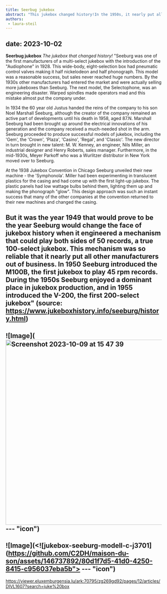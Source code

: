 ```yaml
---
title: Seerbug jukebox
abstract: "This jukebox changed history!In the 1950s, it nearly put all other manufacturers out of business"
authors:
 - laura-steil
---
```

date: 2023-10-02
---
**Seerbug jukebox**
*The jukebox that changed history!* 
"Seeburg was one of the first manufacturers of a multi-select jukebox with the introduction of the "Audiophone" in 1928. This wide-body, eight-selection box had pneumatic control valves making it half nickelodeon and half phonograph. This model was a reasonable success, but sales never reached huge numbers. By the 1930s other manufacturers had entered the market and were actually selling more jukeboxes than Seeburg. The next model, the Selectophone, was an engineering disaster. Warped spindles made operators mad and this mistake almost put the company under.

In 1934 the 60 year old Justus handed the reins of the company to his son Noel Marshall Seeburg, although the creator of the company remained an active part of developments until his death in 1958, aged 87.N. Marshall Seeburg had been brought up around the electrical innovations of his generation and the company received a much-needed shot in the arm. Seeburg proceeded to produce successful models of jukebox, including the 'Gem', the 'Crown', 'Plaza', 'Casino', 'Regal', and 'Classic'. The new director in turn brought in new talent: M. W. Kenney, an engineer, Nils Miller, an industrial designer and Henry Roberts, sales manager. Furthermore, in the mid-1930s, Meyer Parkoff who was a Wurlitzer distributor in New York moved over to Seeburg.

At the 1938 Jukebox Convention in Chicago Seeburg unveiled their new machine - the 'Symphonola'. Miller had been experimenting in translucent plastics for the casing and had come up with the first light-up jukebox. The plastic panels had low wattage bulbs behind them, lighting them up and making the phonograph "glow". This design approach was such an instant success that many of the other companies at the convention returned to their new machines and changed the casing.

But it was the year 1949 that would prove to be the year Seeburg would change the face of jukebox history when it engineered a mechanism that could play both sides of 50 records, a true 100-select jukebox. This mechanism was so reliable that it nearly put all other manufacturers out of business. In 1950 Seeburg introduced the M100B, the first jukebox to play 45 rpm records. During the 1950s Seeburg enjoyed a dominant place in jukebox production, and in 1955 introduced the V-200, the first 200-select jukebox" (source: https://www.jukeboxhistory.info/seeburg/history.html)
---
![Image](<img width="595" alt="Screenshot 2023-10-09 at 15 47 39" src="https://github.com/C2DH/maison-du-son/assets/146737892/df9a4ca3-b06c-4485-b0c1-a40f270defea">--- "icon")
---
![Image](<![jukebox-seeburg-modell-c-j3701](https://github.com/C2DH/maison-du-son/assets/146737892/80d1f7d5-41d0-4250-8415-c956037eba5b"> --- "icon")
---
[https://viewer.eluxemburgensia.lu/ark:70795/zg269gd92/pages/12/articles/DIVL1607?search=juke%20box ](https://persist.lu/ark:70795/zg269gd92/pages/12/articles/DIVL1607?search=juke%20box)


